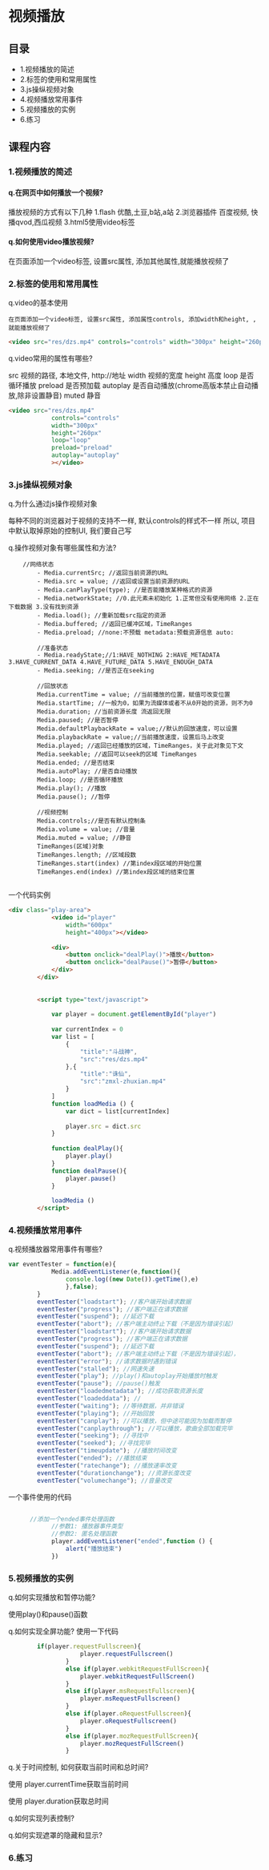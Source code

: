 # 视频播放

## 目录
- 1.视频播放的简述
- 2.标签的使用和常用属性
- 3.js操纵视频对象
- 4.视频播放常用事件
- 5.视频播放的实例
- 6.练习

## 课程内容

### 1.视频播放的简述

#### q.在网页中如何播放一个视频?
播放视频的方式有以下几种
1.flash   优酷,土豆,b站,a站
2.浏览器插件 百度视频, 快播qvod,西瓜视频
3.html5使用video标签

#### q.如何使用video播放视频?
  
  在页面添加一个video标签, 设置src属性, 添加其他属性,就能播放视频了


### 2.标签的使用和常用属性

q.video的基本使用
  
    在页面添加一个video标签, 设置src属性, 添加属性controls, 添加width和height, ,就能播放视频了
```html
<video src="res/dzs.mp4" controls="controls" width="300px" height="260px"></video>
``````

q.video常用的属性有哪些?

src 视频的路径, 本地文件, http://地址
width 视频的宽度
height 高度
loop 是否循环播放
preload 是否预加载
autoplay 是否自动播放(chrome高版本禁止自动播放,除非设置静音)
muted 静音

````html
<video src="res/dzs.mp4" 
			controls="controls" 
			width="300px" 
			height="260px"
			loop="loop"
			preload="preload"
			autoplay="autoplay"
			></video>
``````

### 3.js操纵视频对象

q.为什么通过js操作视频对象

每种不同的浏览器对于视频的支持不一样, 默认controls的样式不一样
所以, 项目中默认取掉原始的控制UI, 我们要自己写

q.操作视频对象有哪些属性和方法?

```
    //网络状态 
		- Media.currentSrc; //返回当前资源的URL
		- Media.src = value; //返回或设置当前资源的URL
		- Media.canPlayType(type); //是否能播放某种格式的资源
		- Media.networkState; //0.此元素未初始化 1.正常但没有使用网络 2.正在下载数据 3.没有找到资源
		- Media.load(); //重新加载src指定的资源
		- Media.buffered; //返回已缓冲区域，TimeRanges
		- Media.preload; //none:不预载 metadata:预载资源信息 auto:
		
		//准备状态 
		- Media.readyState;//1:HAVE_NOTHING 2:HAVE_METADATA 3.HAVE_CURRENT_DATA 4.HAVE_FUTURE_DATA 5.HAVE_ENOUGH_DATA
		- Media.seeking; //是否正在seeking
		
		//回放状态
		Media.currentTime = value; //当前播放的位置，赋值可改变位置
		Media.startTime; //一般为0，如果为流媒体或者不从0开始的资源，则不为0
		Media.duration; //当前资源长度 流返回无限
		Media.paused; //是否暂停
		Media.defaultPlaybackRate = value;//默认的回放速度，可以设置
		Media.playbackRate = value;//当前播放速度，设置后马上改变
		Media.played; //返回已经播放的区域，TimeRanges，关于此对象见下文
		Media.seekable; //返回可以seek的区域 TimeRanges
		Media.ended; //是否结束
		Media.autoPlay; //是否自动播放
		Media.loop; //是否循环播放
		Media.play(); //播放
		Media.pause(); //暂停
		
		//视频控制
		Media.controls;//是否有默认控制条
		Media.volume = value; //音量
		Media.muted = value; //静音
		TimeRanges(区域)对象
		TimeRanges.length; //区域段数
		TimeRanges.start(index) //第index段区域的开始位置
		TimeRanges.end(index) //第index段区域的结束位置
	
```

一个代码实例

```html
<div class="play-area">
			<video id="player"
				width="600px" 
				height="400px"></video>
				
			<div>
				<button onclick="dealPlay()">播放</button>
				<button onclick="dealPause()">暂停</button>
			</div>
		</div>
		
		
		<script type="text/javascript">
			
			var player = document.getElementById("player")
			
			var currentIndex = 0
			var list = [
				{
					"title":"斗战神",
					"src":"res/dzs.mp4"
				},{
					"title":"诛仙",
					"src":"zmxl-zhuxian.mp4"
				}
			]
			function loadMedia () {
				var dict = list[currentIndex]
				
				player.src = dict.src
			}
			
			function dealPlay(){
				player.play()
			}
			function dealPause(){
				player.pause()
			}
			
			loadMedia ()
		</script>

```


### 4.视频播放常用事件

q.视频播放器常用事件有哪些?

```javascript
var eventTester = function(e){
			Media.addEventListener(e,function(){
	         	console.log((new Date()).getTime(),e)
	    		},false);
		}
		eventTester("loadstart"); //客户端开始请求数据
		eventTester("progress"); //客户端正在请求数据
		eventTester("suspend"); //延迟下载
		eventTester("abort"); //客户端主动终止下载（不是因为错误引起）
		eventTester("loadstart"); //客户端开始请求数据
		eventTester("progress"); //客户端正在请求数据
		eventTester("suspend"); //延迟下载
		eventTester("abort"); //客户端主动终止下载（不是因为错误引起），
		eventTester("error"); //请求数据时遇到错误
		eventTester("stalled"); //网速失速
		eventTester("play"); //play()和autoplay开始播放时触发
		eventTester("pause"); //pause()触发
		eventTester("loadedmetadata"); //成功获取资源长度
		eventTester("loadeddata"); //
		eventTester("waiting"); //等待数据，并非错误
		eventTester("playing"); //开始回放
		eventTester("canplay"); //可以播放，但中途可能因为加载而暂停
		eventTester("canplaythrough"); //可以播放，歌曲全部加载完毕
		eventTester("seeking"); //寻找中
		eventTester("seeked"); //寻找完毕
		eventTester("timeupdate"); //播放时间改变
		eventTester("ended"); //播放结束
		eventTester("ratechange"); //播放速率改变
		eventTester("durationchange"); //资源长度改变
		eventTester("volumechange"); //音量改变

```

一个事件使用的代码
```javascript

      //添加一个ended事件处理函数
			//参数1: 播放器事件类型
			//参数2: 匿名处理函数
			player.addEventListener("ended",function () {
				alert("播放结束")
			})

```


### 5.视频播放的实例

q.如何实现播放和暂停功能?

使用play()和pause()函数


q.如何实现全屏功能?
使用一下代码

```javascript
        if(player.requestFullscreen){
					player.requestFullscreen()
				}
				else if(player.webkitRequestFullScreen){
					player.webkitRequestFullScreen()
				}
				else if(player.msRequestFullscreen){
					player.msRequestFullscreen()
				}
				else if(player.oRequestFullscreen){
					player.oRequestFullscreen()
				}
				else if(player.mozRequestFullScreen){
					player.mozRequestFullScreen()
				}

```

q.关于时间控制, 如何获取当前时间和总时间?

使用 player.currentTime获取当前时间

使用 player.duration获取总时间


q.如何实现列表控制?



q.如何实现遮罩的隐藏和显示?




### 6.练习












